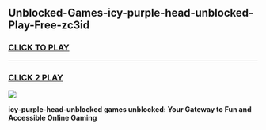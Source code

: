 
## Unblocked-Games-icy-purple-head-unblocked-Play-Free-zc3id
<h3>
<a href="https://premium76.site?title=icy-purple-head-unblocked&ref=23A">CLICK TO PLAY</a></h3>
<hr>

<h3>
<a href="https://premium76.site?title=icy-purple-head-unblocked&ref=23A">CLICK 2 PLAY</a>
  
</h3>

<a href="https://premium76.site?title=icy-purple-head-unblocked&ref=23A"><img src="https://clearcache.store/games.png"></a>


**icy-purple-head-unblocked games unblocked: Your Gateway to Fun and Accessible Online Gaming**
